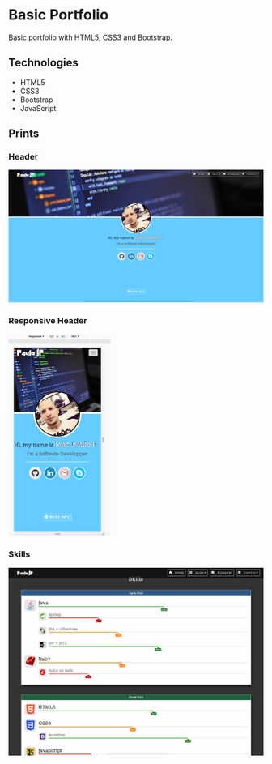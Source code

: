 # Basic Portfolio
Basic portfolio with HTML5, CSS3 and Bootstrap.

## Technologies
- HTML5
- CSS3
- Bootstrap
- JavaScript

## Prints
### Header
<img src="https://github.com/paulojp-dev/basic-portfolio/blob/master/prints/header.png" alt="Header" />

### Responsive Header 
<img src="https://github.com/paulojp-dev/basic-portfolio/blob/master/prints/header-responsive.png" width="40%" alt="Responsive Header" />

### Skills
<img src="https://github.com/paulojp-dev/basic-portfolio/blob/master/prints/skills.png" alt="Skills" />
